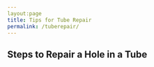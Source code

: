 ```yaml
---
layout:page
title: Tips for Tube Repair
permalink: /tuberepair/
---
```

## **Steps to Repair a Hole in a Tube**
